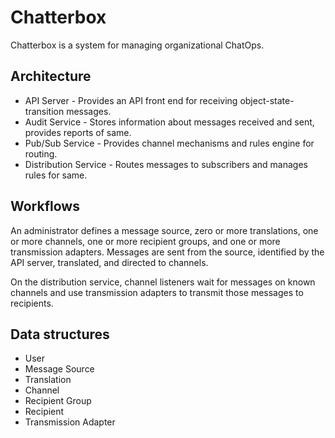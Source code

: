 # Chatterbox

Chatterbox is a system for managing organizational ChatOps.

## Architecture

* API Server - Provides an API front end for receiving object-state-transition messages.
* Audit Service - Stores information about messages received and sent, provides reports of same.
* Pub/Sub Service - Provides channel mechanisms and rules engine for routing.
* Distribution Service - Routes messages to subscribers and manages rules for same.

## Workflows

An administrator defines a message source, zero or more translations, one or more channels, one or more recipient groups, and one or more transmission adapters. Messages are sent from the source, identified by the API server, translated, and directed to channels.

On the distribution service, channel listeners wait for messages on known channels and use transmission adapters to transmit those messages to recipients.

## Data structures

* User
* Message Source
* Translation
* Channel
* Recipient Group
* Recipient
* Transmission Adapter
